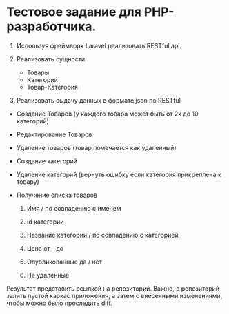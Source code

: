 # Тестовое задание для PHP-разработчика.

1.  Используя фреймворк Laravel реализовать RESTful api.

2.  Реализовать сущности
    -   Товары
    -   Категории
    -   Товар-Категория

3.  Реализовать выдачу данных в формате json по RESTful

-   Создание Товаров (у каждого товара может быть от 2х до 10 категорий)

-   Редактирование Товаров

-   Удаление товаров (товар помечается как удаленный)

-   Создание категорий

-   Удаление категорий (вернуть ошибку если категория прикреплена к товару)

-   Получение списка товаров

     1.  Имя / по совпадению с именем

     2.  id категории

     3.  Название категории / по совпадению с категорией

     4.  Цена от - до

     5.  Опубликованные да / нет

     6.  Не удаленные

Результат представить ссылкой на репозиторий.
Важно, в репозиторий залить пустой каркас приложения, а затем с
внесенными изменениями, чтобы можно было проследить diff.

